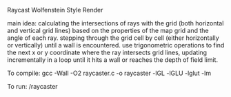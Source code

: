 Raycast Wolfenstein Style Render

main idea: calculating the intersections of rays with the grid (both horizontal and vertical grid lines)
based on the properties of the map grid and the angle of each ray.
stepping through the grid cell by cell (either horizontally or vertically) until a wall is encountered.
use trigonometric operations to find the next x or y coordinate where the ray intersects grid lines, 
updating incrementally in a loop until it hits a wall or reaches the depth of field limit.


To compile:
gcc -Wall -O2 raycaster.c -o raycaster -lGL -lGLU -lglut -lm

To run:
/raycaster



